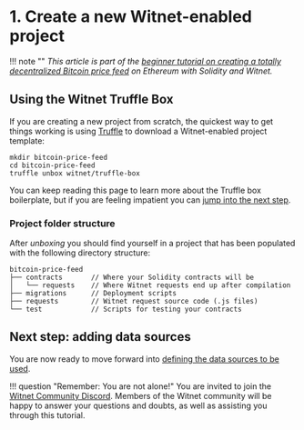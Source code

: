 # 1. Create a new Witnet-enabled project

!!! note ""
    *This article is part of the
    [beginner tutorial on creating a totally decentralized Bitcoin price feed][intro]
    on Ethereum with Solidity and Witnet.*

## Using the Witnet Truffle Box

If you are creating a new project from scratch, the quickest way to get
things working is using [Truffle][truffle] to download a Witnet-enabled
project template:

```console tab="GNU/Linux, Mac OS or Linux Subsystem for Windows"
mkdir bitcoin-price-feed
cd bitcoin-price-feed
truffle unbox witnet/truffle-box
```

You can keep reading this page to learn more about the Truffle box
boilerplate, but if you are feeling impatient you can [jump into the
next step][next].

### Project folder structure

After *unboxing* you should find yourself in a project that has been
populated with the following directory structure:

```
bitcoin-price-feed
├── contracts       // Where your Solidity contracts will be
│   └── requests    // Where Witnet requests end up after compilation
├── migrations      // Deployment scripts
├── requests        // Witnet request source code (.js files)
└── test            // Scripts for testing your contracts
```

## Next step: adding data sources

You are now ready to move forward into
[defining the data sources to be used][next].

!!! question "Remember: You are not alone!"
    You are invited to join the [Witnet Community Discord][discord].
    Members of the Witnet community will be happy to answer your
    questions and doubts, as well as assisting you through this
    tutorial.

[discord]: https://discord.gg/X4uurfP
[truffle]: https://www.trufflesuite.com/
[intro]: /tutorials/bitcoin-price-feed/introduction
[next]: /tutorials/bitcoin-price-feed/sources
